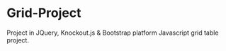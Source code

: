 # Grid-Project
Project in JQuery, Knockout.js &amp; Bootstrap platform
Javascript grid table project.
